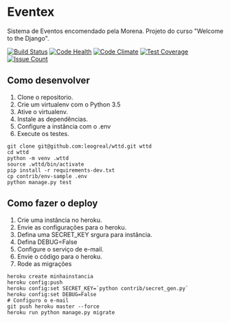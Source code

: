 # Eventex

Sistema de Eventos encomendado pela Morena.
Projeto do curso "Welcome to the Django".

[![Build Status](https://travis-ci.org/leogreal/wttd.svg?branch=master)](https://travis-ci.org/leogreal/wttd)
[![Code Health](https://landscape.io/github/leogreal/wttd/master/landscape.svg?style=flat)](https://landscape.io/github/leogreal/wttd/master)
[![Code Climate](https://codeclimate.com/repos/56e00f6580b254141d00ac50/badges/2395869dc4482ff7a17e/gpa.svg)](https://codeclimate.com/repos/56e00f6580b254141d00ac50/feed)
[![Test Coverage](https://codeclimate.com/repos/56e00f6580b254141d00ac50/badges/2395869dc4482ff7a17e/coverage.svg)](https://codeclimate.com/repos/56e00f6580b254141d00ac50/coverage)
[![Issue Count](https://codeclimate.com/repos/56e00f6580b254141d00ac50/badges/2395869dc4482ff7a17e/issue_count.svg)](https://codeclimate.com/repos/56e00f6580b254141d00ac50/feed)

## Como desenvolver

1. Clone o repositorio.
2. Crie um virtualenv com o Python 3.5
3. Ative o virtualenv.
4. Instale as dependências.
5. Configure a instância com o .env
6. Execute os testes.

```console
git clone git@github.com:leogreal/wttd.git wttd
cd wttd
python -m venv .wttd
source .wttd/bin/activate
pip install -r requirements-dev.txt
cp contrib/env-sample .env
python manage.py test
```

## Como fazer o deploy

1. Crie uma instância no heroku.
2. Envie as configurações para o heroku.
3. Defina uma SECRET_KEY srgura para instância.
4. Defina DEBUG=False
5. Configure o serviço de e-mail.
6. Envie o código para o heroku.
7. Rode as migrações
```console
heroku create minhainstancia
heroku config:push
heroku config:set SECRET_KEY=`python contrib/secret_gen.py`
heroku config:set DEBUG=False
# Configuro o e-mail
git push heroku master --force
heroku run python manage.py migrate
```
